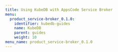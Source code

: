 ```yaml
---
title: Using KubeDB with AppsCode Service Broker
menu:
  product_service-broker_0.1.0:
    identifier: kubedb-guides
    name: KubeDB
    parent: guides
    weight: 10
menu_name: product_service-broker_0.1.0
---
```

